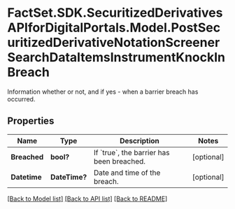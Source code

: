 # FactSet.SDK.SecuritizedDerivativesAPIforDigitalPortals.Model.PostSecuritizedDerivativeNotationScreenerSearchDataItemsInstrumentKnockInBreach
Information whether or not, and if yes - when a barrier breach has occurred.

## Properties

Name | Type | Description | Notes
------------ | ------------- | ------------- | -------------
**Breached** | **bool?** | If &#x60;true&#x60;, the barrier has been breached. | [optional] 
**Datetime** | **DateTime?** | Date and time of the breach. | [optional] 

[[Back to Model list]](../README.md#documentation-for-models) [[Back to API list]](../README.md#documentation-for-api-endpoints) [[Back to README]](../README.md)

